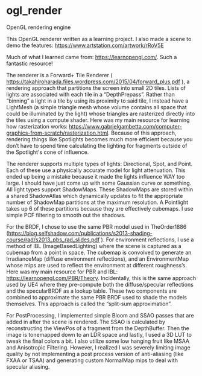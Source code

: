 # ogl_render
OpenGL rendering engine

This OpenGL renderer written as a learning project.
I also made a scene to demo the features: https://www.artstation.com/artwork/rRoV5E
  
Much of what I learned came from: https://learnopengl.com/. Such a fantastic resource!
  
The renderer is a Forward+ Tile Renderer ( https://takahiroharada.files.wordpress.com/2015/04/forward_plus.pdf ), a rendering approach that partitions the screen into small 2D tiles. Lists of lights are associated with each tile in a “DepthPrepass”. Rather than “binning” a light in a tile by using its proximity to said tile, I instead have a LightMesh (a simple triangle mesh whose volume contains all space that could be illuminated by the light) whose triangles are rasterized directly into the tiles using a compute shader. Here was my main resource for learning how rasterization works: https://www.gabrielgambetta.com/computer-graphics-from-scratch/rasterization.html. Because of this approach, rendering things like Spotlights becomes much more efficient because you don’t have to spend time calculating the lighting for fragments outside of the Spotlight's cone of influence.
  
The renderer supports multiple types of lights: Directional, Spot, and Point. Each of these use a physically accurate model for light attenuation. This ended up being a mistake because it made the lights influence WAY too large. I should have just come up with some Gaussian curve or something. All light types support ShadowMaps. These ShadowMaps are stored within a shared ShadowAtlas which dynamically updates to fit the appropriate number of ShadowMap partitions at the maximum resolution. A Pointlight takes up 6 of these partitions because they are effectively cubemaps. I use simple PCF filtering to smooth out the shadows.

For the BRDF, I chose to use the same PBR model used in TheOrder1886 (https://blog.selfshadow.com/publications/s2013-shading-course/rad/s2013_pbs_rad_slides.pdf ). For environment reflections, I use a method of IBL (ImageBasedLighting) where the scene is captured as a cubemap from a point in space. The cubemap is convolved to generate an IrradianceMap (diffuse environment reflections), and an EnvironmentMap whose mips are used to reflect the environment at different roughness’s. Here was my main resource for PBR and IBL: https://learnopengl.com/PBR/Theory. Incidentally, this is the same approach used by UE4 where they pre-compute both the diffuse/specular reflections and the specularBRDF as a lookup table. These two components are combined to approximate the same PBR BRDF used to shade the models themselves. This approach is called the “split-sum approximation”.
  
For PostProcessing, I implemented simple Bloom and SSAO passes that are added in after the scene is rendered. The SSAO is calculated by reconstructing the ViewPos of a fragment from the DepthBuffer. Then the image is tonemapped down to an LDR space and lastly, I used a 3D LUT to tweak the final colors a bit. I also utilize some low hanging fruit like MSAA and Anisotropic Filtering. However, I realized I was severely limiting image quality by not implementing a post process version of anti-aliasing (like FXAA or TSAA) and generating custom NormalMap mips to deal with specular aliasing.
